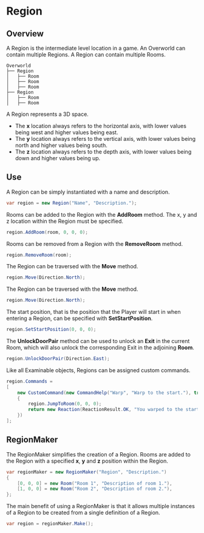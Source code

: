﻿# Region

## Overview

A Region is the intermediate level location in a game. An Overworld can contain multiple Regions. A Region can contain multiple Rooms.

```
Overworld
├── Region
│   ├── Room
│   ├── Room
│   ├── Room
├── Region
│   ├── Room
│   ├── Room
```

A Region represents a 3D space. 
* The **x** location always refers to the horizontal axis, with lower values being west and higher values being east.
* The **y** location always refers to the vertical axis, with lower values being north and higher values being south.
* The **z** location always refers to the depth axis, with lower values being down and higher values being up.

## Use

A Region can be simply instantiated with a name and description.

```csharp
var region = new Region("Name", "Description.");
```

Rooms can be added to the Region with the **AddRoom** method. The x, y and z location within the Region must be specified.

```csharp
region.AddRoom(room, 0, 0, 0);
```

Rooms can be removed from a Region with the **RemoveRoom** method.

```csharp
region.RemoveRoom(room);
```

The Region can be traversed with the **Move** method.

```csharp
region.Move(Direction.North);
```

The Region can be traversed with the **Move** method.

```csharp
region.Move(Direction.North);
```

The start position, that is the position that the Player will start in when entering a Region, can be specified with **SetStartPosition**.

```csharp
region.SetStartPosition(0, 0, 0);
```

The **UnlockDoorPair** method can be used to unlock an **Exit** in the current Room, which will also unlock the corresponding Exit in the adjoining **Room**.
```csharp
region.UnlockDoorPair(Direction.East);
```

Like all Examinable objects, Regions can be assigned custom commands.

```csharp
region.Commands =
[
    new CustomCommand(new CommandHelp("Warp", "Warp to the start."), true, (game, args) =>
    {
        region.JumpToRoom(0, 0, 0);
        return new Reaction(ReactionResult.OK, "You warped to the start.");
    })
];
```

## RegionMaker

The RegionMaker simplifies the creation of a Region. Rooms are added to the Region with a specified **x**, **y** and **z** position within the Region.

```csharp
var regionMaker = new RegionMaker("Region", "Description.")
{
    [0, 0, 0] = new Room("Room 1", "Description of room 1."),
    [1, 0, 0] = new Room("Room 2", "Description of room 2."),
};
```

The main benefit of using a RegionMaker is that it allows multiple instances of a Region to be created from a single definition of a Region.

```csharp
var region = regionMaker.Make();
```





